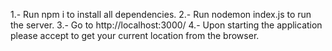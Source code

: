 1.- Run npm i to install all dependencies.
2.- Run nodemon index.js to run the server.
3.- Go to http://localhost:3000/
4.- Upon starting the application please accept to get your current location from the browser.
